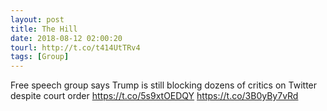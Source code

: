 ```yaml
---
layout: post
title: The Hill
date: 2018-08-12 02:00:20
tourl: http://t.co/t414UtTRv4
tags: [Group]
---
```

Free speech group says Trump is still blocking dozens of critics on Twitter despite court order https://t.co/5s9xtOEDQY https://t.co/3B0yBy7vRd